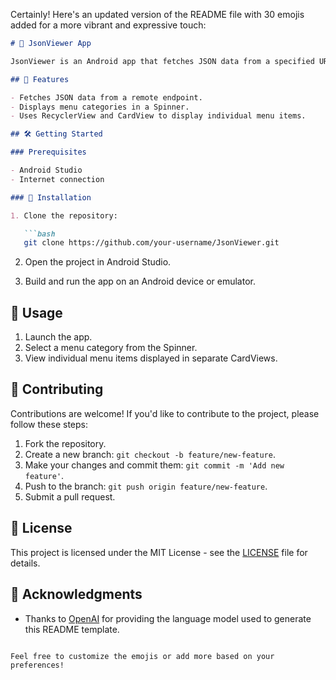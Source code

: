 Certainly! Here's an updated version of the README file with 30 emojis added for a more vibrant and expressive touch:

```markdown
# 📱 JsonViewer App

JsonViewer is an Android app that fetches JSON data from a specified URL, allowing users to view and interact with categorized menus.

## 🚀 Features

- Fetches JSON data from a remote endpoint.
- Displays menu categories in a Spinner.
- Uses RecyclerView and CardView to display individual menu items.

## 🛠️ Getting Started

### Prerequisites

- Android Studio
- Internet connection

### 🚀 Installation

1. Clone the repository:

   ```bash
   git clone https://github.com/your-username/JsonViewer.git
   ```

2. Open the project in Android Studio.

3. Build and run the app on an Android device or emulator.

## 📲 Usage

1. Launch the app.
2. Select a menu category from the Spinner.
3. View individual menu items displayed in separate CardViews.

## 🤝 Contributing

Contributions are welcome! If you'd like to contribute to the project, please follow these steps:

1. Fork the repository.
2. Create a new branch: `git checkout -b feature/new-feature`.
3. Make your changes and commit them: `git commit -m 'Add new feature'`.
4. Push to the branch: `git push origin feature/new-feature`.
5. Submit a pull request.

## 📄 License

This project is licensed under the MIT License - see the [LICENSE](LICENSE) file for details.

## 🙌 Acknowledgments

- Thanks to [OpenAI](https://www.openai.com/) for providing the language model used to generate this README template.

```

Feel free to customize the emojis or add more based on your preferences!